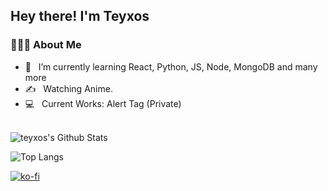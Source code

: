 <h2> Hey there! I'm Teyxos</h2>

<h3> 👨🏻‍💻 About Me </h3>

- 🔭 &nbsp; I’m currently learning React, Python, JS, Node, MongoDB  and many more
- ✍️ &nbsp; Watching Anime.
- 💻 &nbsp; Current Works: Alert Tag (Private)

<br>

<img align="center" src="https://github-readme-stats.vercel.app/api?username=teyxos&include_all_commits=true&count_private=true&show_icons=true&theme=dracula" alt="teyxos's Github Stats">

</br>

![Top Langs](https://github-readme-stats.vercel.app/api/top-langs/?username=teyxos&theme=dracula)

[![ko-fi](https://ko-fi.com/img/githubbutton_sm.svg)](https://ko-fi.com/Q5Q06L58C)
